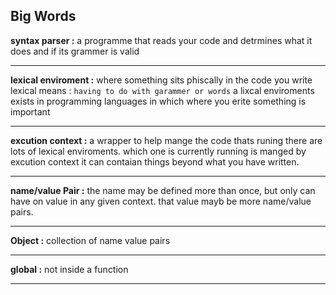 ## Big Words
**syntax parser :** 
    a programme that reads your code and detrmines what it does and if its grammer is valid
***
**lexical enviroment :**
    where something sits phiscally in the code you write
    lexical means : `having to do with garammer or words`
    a lixcal enviroments exists in programming languages in which where you erite something is important
***
**excution context :**
    a wrapper to help mange the code thats runing 
    there are lots of lexical enviroments. which one is currently running is manged by excution context
    it can contaian things beyond what you have written.
***
**name/value Pair :**
    the name may be defined more than once, but only can have on value in any given context.
    that value mayb be more name/value pairs.
***
**Object :**
    collection of name value pairs
***
**global :**
    not inside a function

***



